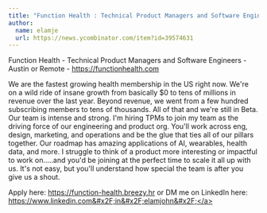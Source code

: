 ```yaml
---
title: "Function Health : Technical Product Managers and Software Engineers"
author:
  name: elamje
  url: https://news.ycombinator.com/item?id=39574631
---
```

Function Health - Technical Product Managers and Software Engineers - Austin or Remote - <a href="https:&#x2F;&#x2F;functionhealth.com" rel="nofollow">https:&#x2F;&#x2F;functionhealth.com</a>

We are the fastest growing health membership in the US right now.
We&#x27;re on a wild ride of insane growth from basically $0 to tens of millions in revenue over the last year. Beyond revenue, we went from a few hundred subscribing members to tens of thousands. All of that and we&#x27;re still in Beta.
Our team is intense and strong. I&#x27;m hiring TPMs to join my team as the driving force of our engineering and product org. You&#x27;ll work across eng, design, marketing, and operations and be the glue that ties all of our pillars together.
Our roadmap has amazing applications of AI, wearables, health data, and more. I struggle to think of a product more interesting or impactful to work on.....and you&#x27;d be joining at the perfect time to scale it all up with us. It&#x27;s not easy, but you&#x27;ll understand how special the team is after you give us a shout.

Apply here: <a href="https:&#x2F;&#x2F;function-health.breezy.hr" rel="nofollow">https:&#x2F;&#x2F;function-health.breezy.hr</a> or DM me on LinkedIn here: <a href="https:&#x2F;&#x2F;www.linkedin.com&#x2F;in&#x2F;elamjohn&#x2F;" rel="nofollow">https:&#x2F;&#x2F;www.linkedin.com&#x2F;in&#x2F;elamjohn&#x2F;</a>
